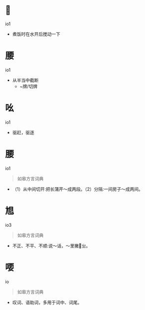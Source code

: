# 𢩼
io1
- 煮饭时在水开后搅动一下

# 腰
io1
- 从半当中截断
  - ~牌/切牌

# 吆
io1
- 驱赶，驱逐

# 腰
io1
> 如皋方言词典
- （1）从中间切开:把长蒲芹～成两段。（2）分隔:一间房子～成两间。

# 㞁
io3
> 如皋方言词典
- 不正、不平、不顺:说～话，～里撇𧺕㞢。

# 喓
io
> 如皋方言词典
- 叹词、语助词，多用于词中、词尾。
